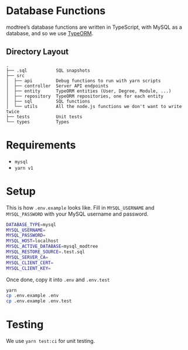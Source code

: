 # Database Functions

modtree’s database functions are written in TypeScript, with MySQL as a database, and so we use [TypeORM](https://typeorm.io).

## Directory Layout

```
.
├── .sql           SQL snapshots
├── src
│  ├── api         Debug functions to run with yarn scripts
│  ├── controller  Server API endpoints
│  ├── entity      TypeORM entities (User, Degree, Module, ...)
│  ├── repository  TypeORM repositories, one for each entity
│  ├── sql         SQL functions
│  └── utils       All the node.js functions we don't want to write twice
├── tests          Unit tests
└── types          Types
```

# Requirements

- `mysql`
- `yarn v1`

# Setup

This is how `.env.example` looks like. Fill in `MYSQL_USERNAME` and `MYSQL_PASSWORD` with your MySQL username and password.

```bash
DATABASE_TYPE=mysql
MYSQL_USERNAME=
MYSQL_PASSWORD=
MYSQL_HOST=localhost
MYSQL_ACTIVE_DATABASE=mysql_modtree
MYSQL_RESTORE_SOURCE=.test.sql
MYSQL_SERVER_CA=
MYSQL_CLIENT_CERT=
MYSQL_CLIENT_KEY=
```

Once done, copy it into `.env` and `.env.test`

```bash
yarn
cp .env.example .env
cp .env.example .env.test
```

# Testing

We use `yarn test:ci` for unit testing.
